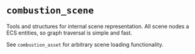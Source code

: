 `combustion_scene`
===============

Tools and structures for internal scene representation. All scene nodes a ECS entities, so graph traversal is simple and fast.

See `combustion_asset` for arbitrary scene loading functionality. 